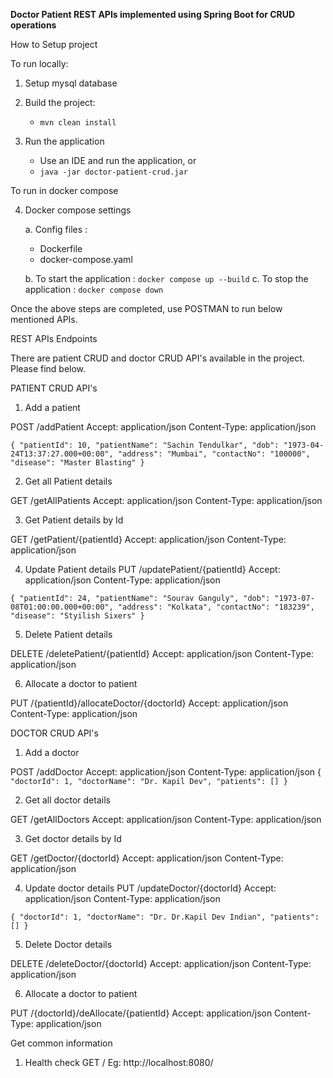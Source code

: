 **Doctor Patient REST APIs implemented using Spring Boot for CRUD operations**

How to Setup project

To run locally:

1. Setup mysql database

2. Build the project:
    -  `mvn clean install`

3. Run the application
    - Use an IDE and run the application, or
    - `java -jar doctor-patient-crud.jar`


To run in docker compose

4. Docker compose settings

   a. Config files :
    - Dockerfile
    - docker-compose.yaml

   b. To start the application : `docker compose up --build`
   c. To stop the application : `docker compose down`

Once the above steps are completed, use POSTMAN to run below mentioned APIs.


REST APIs Endpoints

There are patient CRUD and doctor CRUD API's available in the project. Please find below.


PATIENT CRUD API's

1. Add a patient

POST /addPatient
Accept: application/json
Content-Type: application/json

`{
"patientId": 10,
"patientName": "Sachin Tendulkar",
"dob": "1973-04-24T13:37:27.000+00:00",
"address": "Mumbai",
"contactNo": "100000",
"disease": "Master Blasting"
}`

2. Get all Patient details

GET /getAllPatients
Accept: application/json
Content-Type: application/json

3. Get Patient details by Id

GET /getPatient/{patientId}
Accept: application/json
Content-Type: application/json


4. Update Patient details
   PUT /updatePatient/{patientId}
   Accept: application/json
   Content-Type: application/json

`{
"patientId": 24,
"patientName": "Sourav Ganguly",
"dob": "1973-07-08T01:00:00.000+00:00",
"address": "Kolkata",
"contactNo": "183239",
"disease": "Styilish Sixers"
}`


5. Delete Patient details

DELETE /deletePatient/{patientId}
Accept: application/json
Content-Type: application/json


6. Allocate a doctor to patient

PUT /{patientId}/allocateDoctor/{doctorId}
Accept: application/json
Content-Type: application/json



DOCTOR CRUD API's

1. Add a doctor

POST /addDoctor
Accept: application/json
Content-Type: application/json
{`
"doctorId": 1,
"doctorName": "Dr. Kapil Dev",
"patients": []
}`

2. Get all doctor details

GET /getAllDoctors
Accept: application/json
Content-Type: application/json

3. Get doctor details by Id

GET /getDoctor/{doctorId}
Accept: application/json
Content-Type: application/json


4. Update doctor details
   PUT /updateDoctor/{doctorId}
   Accept: application/json
   Content-Type: application/json

`{
"doctorId": 1,
"doctorName": "Dr. Dr.Kapil Dev Indian",
"patients": []
}`


5. Delete Doctor details

DELETE /deleteDoctor/{doctorId}
Accept: application/json
Content-Type: application/json


6. Allocate a doctor to patient

PUT /{doctorId}/deAllocate/{patientId}
Accept: application/json
Content-Type: application/json

Get common information

1. Health check
   GET /
   Eg: http://localhost:8080/





